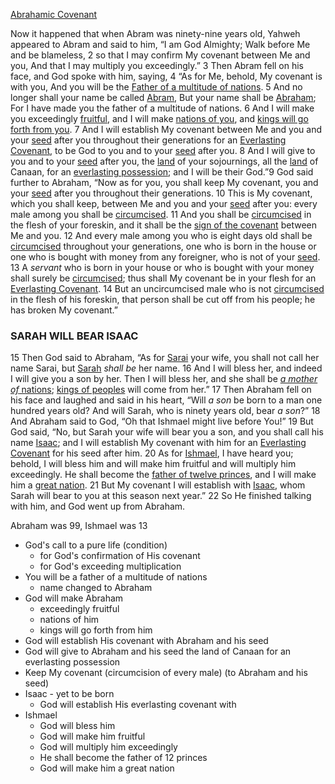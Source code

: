 [Abrahamic Covenant](Abrahamic%20Covenant.md)

Now it happened that when Abram was ninety-nine years old, Yahweh appeared to Abram and said to him,
“I am God Almighty;
Walk before Me and be blameless,
2 so that I may confirm My covenant between Me and you, And that I may multiply you exceedingly.”
3 Then Abram fell on his face, and God spoke with him, saying, 4 “As for Me, behold, My covenant is with you, And you will be the [Father of a multitude of nations](Father%20of%20a%20multitude%20of%20nations.md).
5 And no longer shall your name be called [Abram](Abram),
But your name shall be [Abraham](Abraham);
For I have made you the father of a multitude of nations.
6 And I will make you exceedingly [fruitful](fruitful), and I will make [nations of you](nations%20of%20you), and [kings will go forth from you](kings%20will%20go%20forth%20from%20you). 7 And I will establish My covenant between Me and you and your [seed](seed) after you throughout their generations for an [Everlasting Covenant](Everlasting%20Covenant.md), to be God to you and to your [seed](seed) after you. 8 And I will give to you and to your [seed](seed) after you, the [land](land) of your sojournings, all the [land](land) of Canaan, for an [everlasting possession](everlasting%20possession); and I will be their God.”9 God said further to Abraham, “Now as for you, you shall keep My covenant, you and your [seed](seed) after you throughout their generations. 10 This is My covenant, which you shall keep, between Me and you and your [seed](seed) after you: every male among you shall be [circumcised](circumcised). 11 And you shall be [circumcised](circumcised) in the flesh of your foreskin, and it shall be the [sign of the covenant](sign%20of%20the%20covenant) between Me and you. 12 And every male among you who is eight days old shall be [circumcised](circumcised) throughout your generations, one who is born in the house or one who is bought with money from any foreigner, who is not of your [seed](seed). 13 A _servant_ who is born in your house or who is bought with your money shall surely be [circumcised](circumcised); thus shall My covenant be in your flesh for an [Everlasting Covenant](Everlasting%20Covenant.md). 14 But an uncircumcised male who is not [circumcised](circumcised) in the flesh of his foreskin, that person shall be cut off from his people; he has broken My covenant.”

### SARAH WILL BEAR ISAAC

15 Then God said to Abraham, “As for [Sarai](Sarai) your wife, you shall not call her name Sarai, but [Sarah](Sarah) _shall be_ her name. 16 And I will bless her, and indeed I will give you a son by her. Then I will bless her, and she shall be [_a mother of_ nations](_a%20mother%20of_%20nations); [kings of peoples](kings%20of%20peoples) will come from her.” 17 Then Abraham fell on his face and laughed and said in his heart, “Will _a son_ be born to a man one hundred years old? And will Sarah, who is ninety years old, bear _a son_?” 18 And Abraham said to God, “Oh that Ishmael might live before You!” 19 But God said, “No, but Sarah your wife will bear you a son, and you shall call his name [Isaac](Isaac); and I will establish My covenant with him for an [Everlasting Covenant](Everlasting%20Covenant.md) for his seed after him. 20 As for [Ishmael](Ishmael), I have heard you; behold, I will bless him and will make him fruitful and will multiply him exceedingly. He shall become the [father of twelve princes](father%20of%20twelve%20princes), and I will make him a [great nation](great%20nation). 21 But My covenant I will establish with [Isaac](Isaac), whom Sarah will bear to you at this season next year.” 22 So He finished talking with him, and God went up from Abraham.

Abraham was 99, Ishmael was 13

- God's call to a pure life (condition)
	- for God's confirmation of His covenant
	- for God's exceeding multiplication
- You will be a father of a multitude of nations
	- name changed to Abraham
- God will make Abraham
	- exceedingly fruitful
	- nations of him
	- kings will go forth from him
- God will establish His covenant with Abraham and his seed 
- God will give to Abraham and his seed the land of Canaan for an everlasting possession
- Keep My covenant (circumcision of every male) (to Abraham and his seed)
- Isaac - yet to be born
	- God will establish His everlasting covenant with	 
- Ishmael
	- God will bless him
	- God will make him fruitful
	- God will multiply him exceedingly
	- He shall become the father of 12 princes
	- God will make him a great nation
